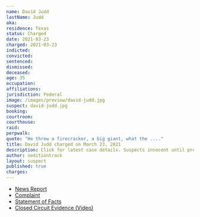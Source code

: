 ```yaml
---
name: David Judd
lastName: Judd
aka:
residence: Texas
status: Charged
date: 2021-03-23
charged: 2021-03-23
indicted:
convicted: 
sentenced: 
dismissed: 
deceased:
age: 35
occupation:
affiliations:
jurisdiction: Federal
image: /images/preview/david-judd.jpg
suspect: david-judd.jpg
booking:
courtroom:
courthouse:
raid:
perpwalk:
quote: "He threw a firecracker, a big giant, what the ...."
title: David Judd charged on March 23, 2021
description: Click for latest case details. Suspects innocent until proven guilty.
author: seditiontrack
layout: suspect
published: true
charges:
---
```

- [News Report](https://www.dallasnews.com/news/crime/2021/03/26/dallas-fbi-arrests-its-20th-alleged-rioter-for-storming-of-the-capitol-during-uprising/)
- [Complaint](https://www.justice.gov/usao-dc/case-multi-defendant/file/1380666/download)
- [Statement of Facts](https://www.justice.gov/usao-dc/case-multi-defendant/file/1380671/download)
- [Closed Circuit Evidence (Video)](https://twitter.com/ryanjreilly/status/1417812077616435201)
